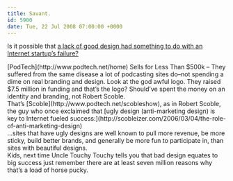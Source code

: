```yaml
---
title: Savant.
id: 5900
date: Tue, 22 Jul 2008 07:00:00 +0000
---
```


Is it possible that [a lack of good design had something to do with an Internet startup’s failure?](http://www.ryanirelan.com/blog/entry/podtech-sells-for-less-than-500k/)



<div class="quote">[PodTech](http://www.podtech.net/home) Sells for Less Than $500k – They suffered from the same disease a lot of podcasting sites do–not spending a dime on real branding and design. Look at the god awful logo. They raised $7.5 million in funding and that’s the logo? Should’ve spent the money on an identity and branding, not Robert Scoble.</div>That’s [Scoble](http://www.podtech.net/scobleshow), as in Robert Scoble, the guy who once exclaimed that [ugly design (anti-marketing design) is key to Internet fueled success:](http://scobleizer.com/2006/03/04/the-role-of-anti-marketing-design)



<div class="quote">…sites that have ugly designs are well known to pull more revenue, be more sticky, build better brands, and generally be more fun to participate in, than sites with beautiful designs. </div>Kids, next time Uncle Touchy Touchy tells you that bad design equates to big success just remember there are at least seven million reasons why that’s a load of horse pucky.





